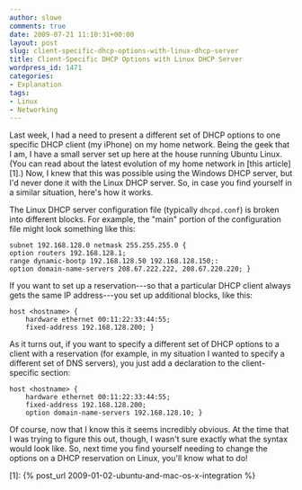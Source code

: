 ```yaml
---
author: slowe
comments: true
date: 2009-07-21 11:10:31+00:00
layout: post
slug: client-specific-dhcp-options-with-linux-dhcp-server
title: Client-Specific DHCP Options with Linux DHCP Server
wordpress_id: 1471
categories:
- Explanation
tags:
- Linux
- Networking
---
```


Last week, I had a need to present a different set of DHCP options to one specific DHCP client (my iPhone) on my home network. Being the geek that I am, I have a small server set up here at the house running Ubuntu Linux. (You can read about the latest evolution of my home network in [this article][1].) Now, I knew that this was possible using the Windows DHCP server, but I'd never done it with the Linux DHCP server. So, in case you find yourself in a similar situation, here's how it works.

The Linux DHCP server configuration file (typically `dhcpd.conf`) is broken into different blocks. For example, the "main" portion of the configuration file might look something like this:

	subnet 192.168.128.0 netmask 255.255.255.0 {  
	option routers 192.168.128.1;  
	range dynamic-bootp 192.168.128.50 192.168.128.150;:  
	option domain-name-servers 208.67.222.222, 208.67.220.220; }

If you want to set up a reservation---so that a particular DHCP client always gets the same IP address---you set up additional blocks, like this:

	host <hostname> {  
		hardware ethernet 00:11:22:33:44:55;  
		fixed-address 192.168.128.200; }

As it turns out, if you want to specify a different set of DHCP options to a client with a reservation (for example, in my situation I wanted to specify a different set of DNS servers), you just add a declaration to the client-specific section:

	host <hostname> {  
		hardware ethernet 00:11:22:33:44:55;  
		fixed-address 192.168.128.200;  
		option domain-name-servers 192.168.128.10; }

Of course, now that I know this it seems incredibly obvious. At the time that I was trying to figure this out, though, I wasn't sure exactly what the syntax would look like. So, next time you find yourself needing to change the options on a DHCP reservation on Linux, you'll know what to do!

[1]: {% post_url 2009-01-02-ubuntu-and-mac-os-x-integration %}
